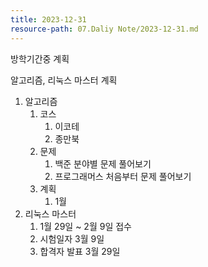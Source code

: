 ```yaml
---
title: 2023-12-31
resource-path: 07.Daliy Note/2023-12-31.md
---
```

방학기간중 계획

알고리즘, 리눅스 마스터 계획

1. 알고리즘
	1. 코스
		1. 이코테
		2. 종만북
	2. 문제
		1. 백준 분야별 문제 풀어보기
		2. 프로그래머스 처음부터 문제 풀어보기
	3. 계획
		1. 1월 
2. 리눅스 마스터
	1. 1월 29일 ~ 2월 9일 접수
	2. 시험일자 3월 9일
	3. 합격자 발표 3월 29일